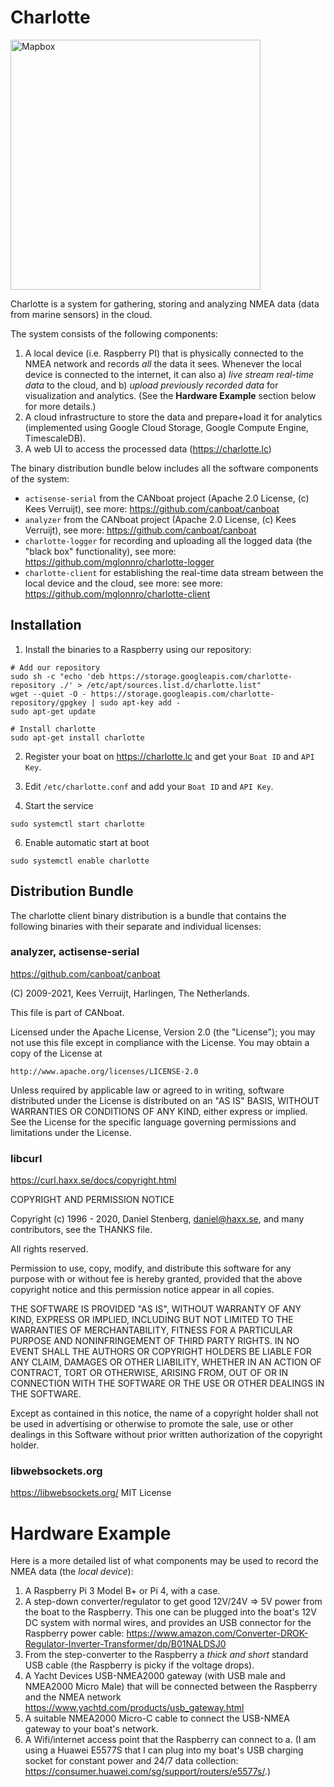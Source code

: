 # Charlotte

[<img width="400" alt="Mapbox" src="https://storage.googleapis.com/charlotte-public/og_image_default.png">](https://beta.charlotte.lc/)

Charlotte is a system for gathering, storing and analyzing NMEA data (data from marine sensors) in the cloud. 

The system consists of the following components:

1. A local device (i.e. Raspberry PI) that is physically connected to the NMEA network and records *all* the data it sees. Whenever the local device is connected to the internet, it can also a) *live stream real-time data* to the cloud, and b) *upload previously recorded data* for visualization and analytics. (See the **Hardware Example** section below for more details.)
2. A cloud infrastructure to store the data and prepare+load it for analytics (implemented using Google Cloud Storage, Google Compute Engine, TimescaleDB).
3. A web UI to access the processed data (https://charlotte.lc)

The binary distribution bundle below includes all the software components of the system: 

- `actisense-serial` from the CANboat project (Apache 2.0 License, (c) Kees Verruijt), see more: https://github.com/canboat/canboat
- `analyzer` from the CANboat project (Apache 2.0 License, (c) Kees Verruijt), see more: https://github.com/canboat/canboat
- `charlotte-logger` for recording and uploading all the logged data (the "black box" functionality), see more: https://github.com/mglonnro/charlotte-logger
- `charlotte-client` for establishing the real-time data stream between the local device and the cloud, see more: see more: https://github.com/mglonnro/charlotte-client

## Installation

1. Install the binaries to a Raspberry using our repository: 

```
# Add our repository
sudo sh -c "echo 'deb https://storage.googleapis.com/charlotte-repository ./' > /etc/apt/sources.list.d/charlotte.list"
wget --quiet -O - https://storage.googleapis.com/charlotte-repository/gpgkey | sudo apt-key add -
sudo apt-get update

# Install charlotte
sudo apt-get install charlotte
```

2. Register your boat on https://charlotte.lc and get your `Boat ID` and `API Key`. 

4. Edit `/etc/charlotte.conf` and add your `Boat ID` and `API Key`.

5. Start the service 

```
sudo systemctl start charlotte
```

6. Enable automatic start at boot

```
sudo systemctl enable charlotte
```

## Distribution Bundle

The charlotte client binary distribution is a bundle that contains
the following binaries with their separate and individual licenses: 

### analyzer, actisense-serial
https://github.com/canboat/canboat

(C) 2009-2021, Kees Verruijt, Harlingen, The Netherlands.

This file is part of CANboat.

Licensed under the Apache License, Version 2.0 (the "License"); you may not use this file except in compliance with the License. You may obtain a copy of the License at

    http://www.apache.org/licenses/LICENSE-2.0

Unless required by applicable law or agreed to in writing, software distributed under the License is distributed on an "AS IS" BASIS, WITHOUT WARRANTIES OR CONDITIONS OF ANY KIND, either express or implied. See the License for the specific language governing permissions and limitations under the License.

### libcurl
https://curl.haxx.se/docs/copyright.html

COPYRIGHT AND PERMISSION NOTICE

Copyright (c) 1996 - 2020, Daniel Stenberg, daniel@haxx.se, and many contributors, see the THANKS file.

All rights reserved.

Permission to use, copy, modify, and distribute this software for any purpose with or without fee is hereby granted, provided that the above copyright notice and this permission notice appear in all copies.

THE SOFTWARE IS PROVIDED "AS IS", WITHOUT WARRANTY OF ANY KIND, EXPRESS OR IMPLIED, INCLUDING BUT NOT LIMITED TO THE WARRANTIES OF MERCHANTABILITY, FITNESS FOR A PARTICULAR PURPOSE AND NONINFRINGEMENT OF THIRD PARTY RIGHTS. IN NO EVENT SHALL THE AUTHORS OR COPYRIGHT HOLDERS BE LIABLE FOR ANY CLAIM, DAMAGES OR OTHER LIABILITY, WHETHER IN AN ACTION OF CONTRACT, TORT OR OTHERWISE, ARISING FROM, OUT OF OR IN CONNECTION WITH THE SOFTWARE OR THE USE OR OTHER DEALINGS IN THE SOFTWARE.

Except as contained in this notice, the name of a copyright holder shall not be used in advertising or otherwise to promote the sale, use or other dealings in this Software without prior written authorization of the copyright holder.

### libwebsockets.org
https://libwebsockets.org/
MIT License

# Hardware Example

Here is a more detailed list of what components may be used to record the NMEA data (the *local device*): 

1. A Raspberry Pi 3 Model B+ or Pi 4, with a case. 
2. A step-down converter/regulator to get good 12V/24V => 5V power from the boat to the Raspberry. This one can be plugged into the boat's 12V DC system with normal wires, and provides an USB connector for the Raspberry power cable: https://www.amazon.com/Converter-DROK-Regulator-Inverter-Transformer/dp/B01NALDSJ0
3. From the step-converter to the Raspberry a _thick and short_ standard USB cable (the Raspberry is picky if the voltage drops).
4. A Yacht Devices USB-NMEA2000 gateway (with USB male and NMEA2000 Micro Male) that will be connected between the Raspberry and the NMEA network
https://www.yachtd.com/products/usb_gateway.html
5. A suitable NMEA2000 Micro-C cable to connect the USB-NMEA gateway to your boat's network. 
6. A Wifi/internet access point that the Raspberry can connect to a. (I am using a Huawei E5577S that I can plug into my boat's USB charging socket for constant power and 24/7 data collection: https://consumer.huawei.com/sg/support/routers/e5577s/.)


